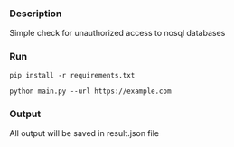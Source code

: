 ### Description
Simple check for unauthorized access to nosql databases

### Run

`pip install -r requirements.txt`

`python main.py --url https://example.com`

### Output

All output will be saved in result.json file